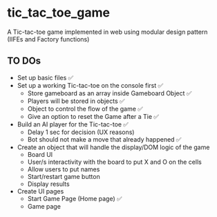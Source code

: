 # tic_tac_toe_game

A Tic-tac-toe game implemented in web using modular design pattern (IIFEs and Factory functions)

## TO DOs

- Set up basic files ✅
- Set up a working Tic-tac-toe on the console first ✅
  - Store gameboard as an array inside Gameboard Object ✅
  - Players will be stored in objects ✅
  - Object to control the flow of the game ✅
  - Give an option to reset the Game after a Tie ✅
- Build an AI player for the Tic-tac-toe ✅
  - Delay 1 sec for decision (UX reasons)
  - Bot should not make a move that already happened ✅
- Create an object that will handle the display/DOM logic of the game
  - Board UI
  - User/s interactivity with the board to put X and O on the cells
  - Allow users to put names
  - Start/restart game button
  - Display results
- Create UI pages
  - Start Game Page (Home page) ✅
  - Game page
